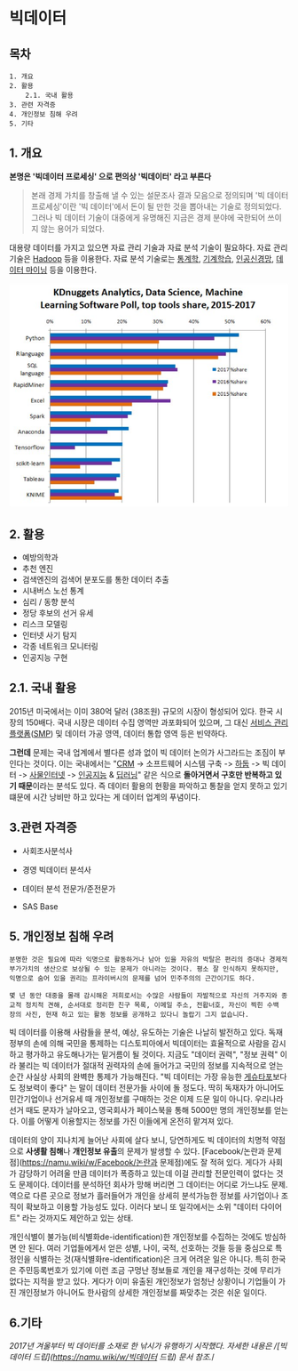 # 빅데이터



## 목차
````
1. 개요
2. 활용
	2.1. 국내 활용
3. 관련 자격증
4. 개인정보 침해 우려
5. 기타
````



## 1. 개요

**본명은 '빅데이터 프로세싱' 으로 편의상 '빅데이터' 라고 부른다**

> 본래 경제 가치를 창출해 낼 수 있는 설문조사 결과 모음으로 정의되며 '빅 데이터 프로세싱'이란 '빅 데이터'에서 돈이 될 만한 것을 뽑아내는 기술로 정의되었다. 그러나 빅 데이터 기술이 대중에게 유명해진 지금은 경제 분야에 국한되어 쓰이지 않는 용어가 되었다.

대용량 데이터를 가지고 있으면 자료 관리 기술과 자료 분석 기술이 필요하다. 자료 관리 기술은 [Hadoop](https://namu.wiki/w/Hadoop) 등을 이용한다. 자료 분석 기술로는 [통계학](https://namu.wiki/w/%ED%86%B5%EA%B3%84%ED%95%99), [기계학습](https://namu.wiki/w/%EA%B8%B0%EA%B3%84%ED%95%99%EC%8A%B5), [인공신경망](https://namu.wiki/w/%EC%9D%B8%EA%B3%B5%EC%8B%A0%EA%B2%BD%EB%A7%9D), [데이터 마이닝](https://namu.wiki/w/%EB%8D%B0%EC%9D%B4%ED%84%B0%20%EB%A7%88%EC%9D%B4%EB%8B%9D) 등을 이용한다.

![image](./img/bigdata.PNG)



## 2. 활용

* 예방의학과
* 추천 엔진
* 검색엔진의 검색어 분포도를 통한 데이터 추출
* 시내버스 노선 통계
* 심리 / 동향 분석
* 정당 후보의 선거 유세
* 리스크 모델링
* 인터넷 사기 탐지
* 각종 네트워크 모니터링
* 인공지능 구현



## 2.1. 국내 활용

2015년 미국에서는 이미 380억 달러 (38조원) 규모의 시장이 형성되어 있다. 한국 시장의 150배다. 국내 시장은 데이터 수집 영역만 과포화되어 있으며, 그 대신 [서비스 관리 플랫폼](https://namu.wiki/w/%EC%84%9C%EB%B9%84%EC%8A%A4%20%EA%B4%80%EB%A6%AC%20%ED%94%8C%EB%9E%AB%ED%8F%BC)([SMP](https://namu.wiki/w/SMP#s-7)) 및 데이터 가공 영역, 데이터 통합 영역 등은 빈약하다.

**그런데** 문제는 국내 업계에서 별다른 성과 없이 빅 데이터 논의가 사그라드는 조짐이 부인다는 것이다. 이는 국내에서는 "[CRM](https://namu.wiki/w/CRM) -> 소프트웨어 시스템 구축 -> [하둡](https://namu.wiki/w/%ED%95%98%EB%91%A1) -> 빅 데이터 -> [사물인터넷](https://namu.wiki/w/%EC%82%AC%EB%AC%BC%EC%9D%B8%ED%84%B0%EB%84%B7) -> [인공지능](https://namu.wiki/w/%EC%9D%B8%EA%B3%B5%EC%A7%80%EB%8A%A5) & [딥러닝](https://namu.wiki/w/%EB%94%A5%EB%9F%AC%EB%8B%9D)" 같은 식으로 **돌아거면서 구호만 반복하고 있기 때문**이라는 분석도 있다. 즉 데이터 활용의 현황을 파악하고 통찰을 얻지 못하고 있기 떄문에 시간 낭비만 하고 있다는 게 데이터 업계의 푸념이다.



## 3.관련 자격증

* 사회조사분석사

* 경영 빅데이터 분석사

* 데이터 분석 전문가/준전문가

* SAS Base

  

## 5. 개인정보 침해 우려

```
분명한 것은 필요에 따라 익명으로 활동하거나 남아 있을 자유의 박탈은 편리의 증대나 경제적 부가가치의 생산으로 보상될 수 있는 문제가 아니라는 것이다. 평소 잘 인식하지 못하지만, 익명으로 숨어 있을 권리는 프라이버시의 문제를 넘어 민주주의의 근간이기도 하다.
```

```
몇 년 동안 대중을 몰래 감시해온 저희로서는 수많은 사람들이 자발적으로 자신의 거주지와 종교적 정치적 견해, 순서대로 정리한 친구 목록, 이메일 주소, 전홥너호, 자신이 찍힌 수백 장의 사진, 현재 하고 있는 활동 정보를 공개하고 있다니 놀랍기 그지 없습니다.
```

빅 데이터를 이용해 사람들을 분석, 예상, 유도하는 기술은 나날히 발전하고 있다. 독재 정부의 손에 의해 국민을 통제하는 디스토피아에서 빅데이터는 효율적으로 사람을 감시하고 평가하고 유도해나가는 밑거름이 될 것이다. 지금도 "데이터 권력", "정보 권력" 이라 불리는 빅 데이터가 절대적 권력자의 손에 들어가고 국민의 정보를 지속적으로 얻는 순간 사실상 사회의 완벽한 통제가 가능해진다. "빅 데이터는 가장 유능한 [게슈타포](https://namu.wiki/w/게슈타포)보다도 정보력이 좋다" 는 말이 데이터 전문가들 사이에 돌 정도다. 딱히 독재자가 아니어도 민간기업이나 선거유세 때 개인정보를 구매하는 것은 이제 드문 일이 아니다. 우리나라 선거 때도 문자가 날아오고, 영국회사가 페이스북을 통해 5000만 명의 개인정보를 얻는다. 이를 어떻게 이용할지는 정보를 가진 이들에게 온전히 맡겨져 있다.

데이터의 양이 지나치게 늘어난 사회에 살다 보니, 당연하게도 빅 데이터의 치명적 약점으로 **사생활 침해**나 **개인정보 유출**의 문제가 발생할 수 있다. [Facebook/논란과 문제점](https://namu.wiki/w/Facebook/논란과 문제점)에도 잘 적혀 있다. 게다가 사회가 감당하기 어려울 만큼 데이터가 폭증하고 있는데 이걸 관리할 전문인력이 없다는 것도 문제이다. 데이터를 분석하던 회사가 망해 버리면 그 데이터는 어디로 가느냐도 문제. 역으로 다른 곳으로 정보가 흘러들어가 개인을 상세히 분석가능한 정보를 사기업이나 조직이 확보하고 이용할 가능성도 있다. 이러다 보니 또 일각에서는 소위 "데이터 다이어트" 라는 것까지도 제안하고 있는 상태.

개인식별이 불가능(비식별화de-identification)한 개인정보를 수집하는 것에도 방심하면 안 된다. 여러 기업들에게서 얻은 성별, 나이, 국적, 선호하는 것들 등을 중심으로 특정인을 식별하는 것(재식별화re-identification)은 크게 어려운 일은 아니다. 특히 한국은 주민등록번호가 있기에 이런 조금 구멍난 정보들로 개인을 재구성하는 것에 무리가 없다는 지적을 받고 있다. 게다가 이미 유출된 개인정보가 엄청난 상황이니 기업들이 가진 개인정보가 아니어도 한사람의 상세한 개인정보를 짜맞추는 것은 쉬운 일이다.



## 6.기타

*2017년 겨울부터 빅 데이터를 소재로 한 낚시가 유행하기 시작했다. 자세한 내용은 /[빅데이터 드립](https://namu.wiki/w/빅데이터 드립) 문서 참조.*/
